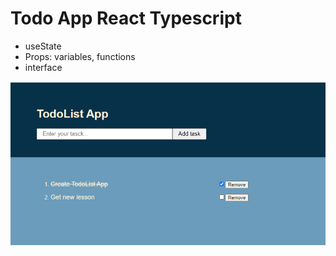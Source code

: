 # Todo App React Typescript

- useState
- Props: variables, functions
- interface

![alt screenshot](todoapp.png)
